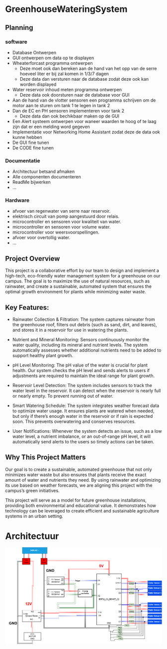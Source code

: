 # GreenhouseWateringSystem
## Planning

### software 

* Database Ontwerpen
* GUI ontwerpen om data op te displayen
* Wheaterforcast programma ontwerpen
  * Deze moet ook dan bereken aan de hand van het opp van de serre hoeveel liter er bij zal komen in 1/3/7 dagen
  * Deze data dan versturen naar de database zodat deze ook kan worden displayed 
* Water reservoir inhoud meten programma ontwerpen
   * Deze data ook doorsturen naar de database voor GUI
* Aan de hand van de vlotter sensoren een programma schrijven om de motor aan te sturen om tank 1 te legen in tank 2
* Dan de EC en PH sensoren implementeren voor tank 2
  * Deze data dan ook bechikbaar maken op de GUI
* Een Alert systeem ontwerpen voor waneer waarden te hoog of te laag zijn dat er een melding word gegeven
* Implementatie voor Networking Home Assistant zodat deze de data ook kunne hebben
* De GUI fine tunen
* De CODE fine tunen

### Documentatie

* Architectuur betsand afmaken
* Alle componenten documenteren
* ReadMe bijwerken
* ...

### Hardware 

* afvoer van regenwater van serre naar reservoir.
* elektrisch circuit van pomp aangestuurd door relais.
* microcontroller en sensoren voor kwaliteit van water.
* microcontroller en sensoren voor volume water.
* microcontroller voor weersvoorspellingen.
* afvoer voor overtollig water.
* ...



## Project Overview
This project is a collaborative effort by our team to design and implement a high-tech, eco-friendly water management system for a greenhouse on our campus. The goal is to maximize the use of natural resources, such as rainwater, and create a sustainable, automated system that ensures the optimal growth environment for plants while minimizing water waste.

## Key Features:
* Rainwater Collection & Filtration: The system captures rainwater from the greenhouse roof, filters out debris (such as sand, dirt, and leaves), and stores it in a reservoir for use in watering the plants.

* Nutrient and Mineral Monitoring: Sensors continuously monitor the water quality, including its mineral and nutrient levels. The system automatically assesses whether additional nutrients need to be added to 
  support healthy plant growth.

* pH Level Monitoring: The pH value of the water is crucial for plant health. Our system checks the pH level and sends alerts to users if adjustments are required to maintain the ideal range for plant growth.

* Reservoir Level Detection: The system includes sensors to track the water level in the reservoir. It can detect when the reservoir is nearly full or nearly empty. To prevent running out 
  of water.

* Smart Watering Schedule: The system integrates weather forecast data to optimize water usage. It ensures plants are watered when needed, but only if there’s enough water in the reservoir or if rain is 
  expected soon. This prevents overwatering and conserves resources.

* User Notifications: Whenever the system detects an issue, such as a low water level, a nutrient imbalance, or an out-of-range pH level, it will automatically send alerts to the users so timely actions can 
  be taken.

## Why This Project Matters
Our goal is to create a sustainable, automated greenhouse that not only minimizes water waste but also ensures that plants receive the exact amount of water and nutrients they need. By using rainwater and optimizing its use based on weather forecasts, we are aligning this project with the campus’s green initiatives.

This project will serve as a model for future greenhouse installations, providing both environmental and educational value. It demonstrates how technology can be leveraged to create efficient and sustainable agriculture systems in an urban setting.


# Architectuur

<img src="Images/Architectuur.png" alt="Alt text">


